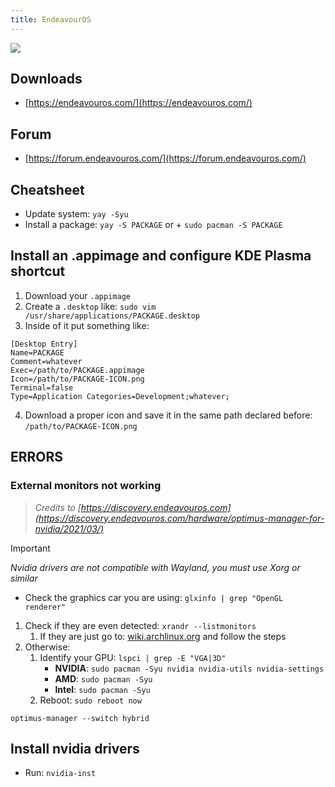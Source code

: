 ```yaml
---
title: EndeavourOS
---
```

![](Pasted%20image%2020240826212716.png)

## Downloads

- [https://endeavouros.com/](https://endeavouros.com/)

## Forum

- [https://forum.endeavouros.com/](https://forum.endeavouros.com/)

## Cheatsheet

- Update system: `yay -Syu`
- Install a package: `yay -S PACKAGE` or + `sudo pacman -S PACKAGE`

## Install an .appimage and configure KDE Plasma shortcut

1. Download your `.appimage`
2. Create a `.desktop` like: `sudo vim /usr/share/applications/PACKAGE.desktop`
3. Inside of it put something like:

```.desktop
[Desktop Entry] 
Name=PACKAGE 
Comment=whatever
Exec=/path/to/PACKAGE.appimage 
Icon=/path/to/PACKAGE-ICON.png
Terminal=false 
Type=Application Categories=Development;whatever;
```

4. Download a proper icon and save it in the same path declared before: `/path/to/PACKAGE-ICON.png`

## ERRORS
### External monitors not working

> *Credits to [https://discovery.endeavouros.com](https://discovery.endeavouros.com/hardware/optimus-manager-for-nvidia/2021/03/)*

>[!Important]
>*Nvidia drivers are not compatible with Wayland, you must use Xorg or similar*

- Check the graphics car you are using: `glxinfo | grep "OpenGL renderer"`

1. Check if they are even detected: `xrandr --listmonitors`
	1. If they are just go to: [wiki.archlinux.org](https://wiki.archlinux.org/title/Multihead) and follow the steps
2. Otherwise:
	1. Identify your GPU: `lspci | grep -E "VGA|3D"`
		- **NVIDIA**: `sudo pacman -Syu nvidia nvidia-utils nvidia-settings`
		- **AMD**: `sudo pacman -Syu`
		- **Intel**: `sudo pacman -Syu`
	2. Reboot: `sudo reboot now`

`optimus-manager --switch hybrid`

## Install nvidia drivers

- Run: `nvidia-inst`



